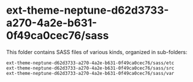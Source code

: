 # ext-theme-neptune-d62d3733-a270-4a2e-b631-0f49ca0cec76/sass

This folder contains SASS files of various kinds, organized in sub-folders:

    ext-theme-neptune-d62d3733-a270-4a2e-b631-0f49ca0cec76/sass/etc
    ext-theme-neptune-d62d3733-a270-4a2e-b631-0f49ca0cec76/sass/src
    ext-theme-neptune-d62d3733-a270-4a2e-b631-0f49ca0cec76/sass/var
